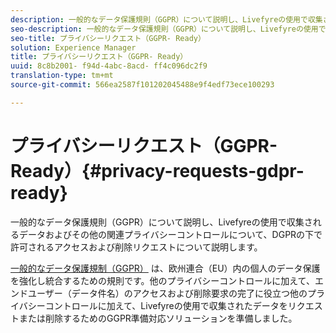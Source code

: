 ```yaml
---
description: 一般的なデータ保護規則（GGPR）について説明し、Livefyreの使用で収集されるデータおよびその他の関連プライバシーコントロールについて、DGPRの下で許可されるアクセスおよび削除リクエストについて説明します。
seo-description: 一般的なデータ保護規則（GGPR）について説明し、Livefyreの使用で収集されるデータおよびその他の関連プライバシーコントロールについて、DGPRの下で許可されるアクセスおよび削除リクエストについて説明します。
seo-title: プライバシーリクエスト（GGPR- Ready）
solution: Experience Manager
title: プライバシーリクエスト（GGPR- Ready）
uuid: 8c8b2001- f94d-4abc-8acd- ff4c096dc2f9
translation-type: tm+mt
source-git-commit: 566ea2587f101202045488e9f4edf73ece100293

---
```



# プライバシーリクエスト（GGPR- Ready）{#privacy-requests-gdpr-ready}

一般的なデータ保護規則（GGPR）について説明し、Livefyreの使用で収集されるデータおよびその他の関連プライバシーコントロールについて、DGPRの下で許可されるアクセスおよび削除リクエストについて説明します。

[一般的なデータ保護規制（GGPR）](https://adobe.io/apis/cloudplatform/gdpr.html) は、欧州連合（EU）内の個人のデータ保護を強化し統合するための規則です。他のプライバシーコントロールに加えて、エンドユーザー（データ件名）のアクセスおよび削除要求の完了に役立つ他のプライバシーコントロールに加えて、Livefyreの使用で収集されたデータをリクエストまたは削除するためのGGPR準備対応ソリューションを準備しました。
